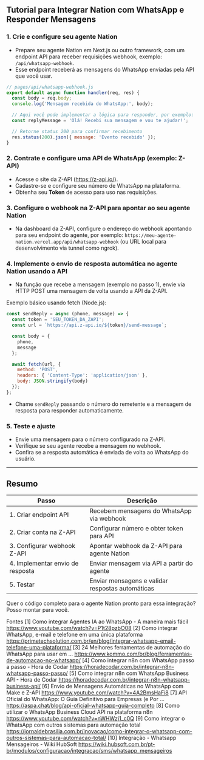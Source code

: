 

## Tutorial para Integrar Nation com WhatsApp e Responder Mensagens

### 1. Crie e configure seu agente Nation

- Prepare seu agente Nation em Next.js ou outro framework, com um endpoint API para receber requisições webhook, exemplo: `/api/whatsapp-webhook`.
- Esse endpoint receberá as mensagens do WhatsApp enviadas pela API que você usar.

```javascript
// pages/api/whatsapp-webhook.js
export default async function handler(req, res) {
  const body = req.body;
  console.log('Mensagem recebida do WhatsApp:', body);

  // Aqui você pode implementar a lógica para responder, por exemplo:
  const replyMessage = 'Olá! Recebi sua mensagem e vou te ajudar!';

  // Retorne status 200 para confirmar recebimento
  res.status(200).json({ message: 'Evento recebido' });
}
```

### 2. Contrate e configure uma API de WhatsApp (exemplo: Z-API)

- Acesse o site da Z-API (https://z-api.io/).
- Cadastre-se e configure seu número de WhatsApp na plataforma.
- Obtenha seu **Token** de acesso para uso nas requisições.

### 3. Configure o webhook na Z-API para apontar ao seu agente Nation

- Na dashboard da Z-API, configure o endereço do webhook apontando para seu endpoint do agente, por exemplo:
  `https://meu-agente-nation.vercel.app/api/whatsapp-webhook` (ou URL local para desenvolvimento via tunnel como ngrok).

### 4. Implemente o envio de resposta automática no agente Nation usando a API

- Na função que recebe a mensagem (exemplo no passo 1), envie via HTTP POST uma mensagem de volta usando a API da Z-API.

Exemplo básico usando fetch (Node.js):

```javascript
const sendReply = async (phone, message) => {
  const token = 'SEU_TOKEN_DA_ZAPI';
  const url = `https://api.z-api.io/${token}/send-message`;

  const body = {
    phone,
    message
  };

  await fetch(url, {
    method: 'POST',
    headers: { 'Content-Type': 'application/json' },
    body: JSON.stringify(body)
  });
};
```

- Chame `sendReply` passando o número do remetente e a mensagem de resposta para responder automaticamente.

### 5. Teste e ajuste

- Envie uma mensagem para o número configurado na Z-API.
- Verifique se seu agente recebe a mensagem no webhook.
- Confira se a resposta automática é enviada de volta ao WhatsApp do usuário.

***

## Resumo

| Passo                        | Descrição                                            |
|-----------------------------|------------------------------------------------------|
| 1. Criar endpoint API        | Recebem mensagens do WhatsApp via webhook           |
| 2. Criar conta na Z-API      | Configurar número e obter token para API             |
| 3. Configurar webhook Z-API  | Apontar webhook da Z-API para agente Nation           |
| 4. Implementar envio de resposta | Enviar mensagem via API a partir do agente       |
| 5. Testar                    | Enviar mensagens e validar respostas automáticas     |

Quer o código completo para o agente Nation pronto para essa integração? Posso montar para você.

Fontes
[1] Como integrar Agentes IA ao WhatsApp - A maneira mais fácil https://www.youtube.com/watch?v=P1t28pzbO08
[2] Como integrar WhatsApp, e-mail e telefone em uma única plataforma https://primetechsolution.com.br/en/blog/integrar-whatsapp-email-telefone-uma-plataforma/
[3] 24 Melhores ferramentas de automação do WhatsApp para usar em ... https://www.kommo.com/br/blog/ferramentas-de-automacao-no-whatsapp/
[4] Como integrar n8n com WhatsApp passo a passo - Hora de Codar https://horadecodar.com.br/integrar-n8n-whatsapp-passo-passo/
[5] Como integrar n8n com WhatsApp Business API - Hora de Codar https://horadecodar.com.br/integrar-n8n-whatsapp-business-api/
[6] Envio de Mensagens Automáticas no WhatsApp com Make e Z-API https://www.youtube.com/watch?v=4A2BmsHaFi8
[7] API Oficial do WhatsApp: O Guia Definitivo para Empresas (e Por ... https://aspa.chat/blog/api-oficial-whatsapp-guia-completo
[8] Como utilizar o WhatsApp Business Cloud API na plataforma n8n https://www.youtube.com/watch?v=nWHWzj1_c0Q
[9] Como integrar o WhatsApp com outros sistemas para automação total https://jornaldebrasilia.com.br/inovacao/como-integrar-o-whatsapp-com-outros-sistemas-para-automacao-total/
[10] Integração - Whatsapp Mensageiros - Wiki HubSoft https://wiki.hubsoft.com.br/pt-br/modulos/configuracao/integracao/sms/whatsapp_mensageiros

